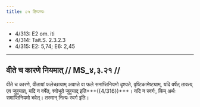 ```yaml
---
title: ८५ टिप्पण्यः

---
```

- 4/313: E2 om. iti
- 4/314: Tait.S. 2.3.2.3
- 4/315: E2: 5,74; E6: 2,45

____________________________________________


## वीते च कारणे नियमात् // MS_४,३.२१ //

वीते च कारणे, वीतायां फलेच्छायाम् अवाप्ते वा फले समाप्तिनियमो दृश्यते, वृष्टिकामेष्ट्याम्, यदि वर्षेत् तावत्य् एव जुहुयात्, यदि न वर्षेत्, श्वोभूते जुहुयाद् इति+++({4/316})+++। यदि न स्वर्गः, किम् अर्थः समाप्तिनियमो भवेत्। तस्मान् नित्यः स्वर्ग इति।
